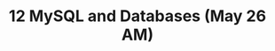 ---
title: '12 MySQL and Databases (May 26 AM)'
description:
  "Intro. to the MySQL query language, relational databases and psql"
prev: /chapter11
next: /chapter13
type: chapter
id: 12
---